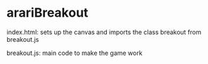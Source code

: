 # arariBreakout
index.html: sets up the canvas and imports the class breakout from breakout.js

breakout.js: main code to make the game work
